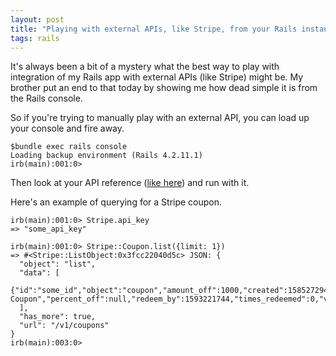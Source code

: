 ```yaml
---
layout: post
title: "Playing with external APIs, like Stripe, from your Rails instance"
tags: rails
---
```


It's always been a bit of a mystery what the best way to play with
integration of my Rails app with external APIs (like Stripe) might
be. My brother put an end to that today by showing me how dead simple
it is from the Rails console.

So if you're trying to manually play with an external API, you can
load up your console and fire away.

```
$bundle exec rails console
Loading backup environment (Rails 4.2.11.1)
irb(main):001:0> 
```

Then look at your API reference
([like here](https://stripe.com/docs/api/coupons/list?lang=ruby)) and
run with it.

Here's an example of querying for a Stripe coupon.

```
irb(main):001:0> Stripe.api_key
=> "some_api_key"

irb(main):001:0> Stripe::Coupon.list({limit: 1})
=> #<Stripe::ListObject:0x3fcc22040d5c> JSON: {
  "object": "list",
  "data": [
    {"id":"some_id","object":"coupon","amount_off":1000,"created":1585272944,"currency":"usd","duration":"once","duration_in_months":null,"livemode":false,"max_redemptions":1,"name":"$10 Coupon","percent_off":null,"redeem_by":1593221744,"times_redeemed":0,"valid":true}
  ],
  "has_more": true,
  "url": "/v1/coupons"
}
irb(main):003:0> 
```
